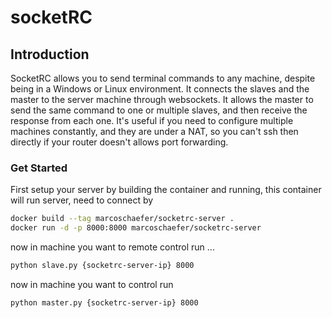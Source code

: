 # socketRC

## Introduction

SocketRC allows you to send terminal commands to any machine, despite being in a Windows or Linux environment. It connects the slaves and the master to the server machine through websockets. It allows the master to send the same command to one or multiple slaves, and then receive the response from each one. It's useful if you need to configure multiple machines constantly, and they are under a NAT, so you can't ssh then directly if your router doesn't allows port forwarding.

### Get Started

First setup your server by building the container and running, this container will run server, need to connect by

```sh
docker build --tag marcoschaefer/socketrc-server .
docker run -d -p 8000:8000 marcoschaefer/socketrc-server
```

now in machine you want to remote control run ...
```sh
python slave.py {socketrc-server-ip} 8000
```

now in machine you want to control run
```sh
python master.py {socketrc-server-ip} 8000
```